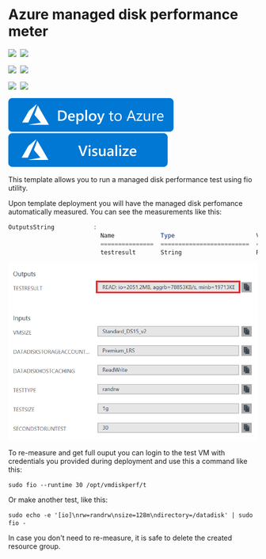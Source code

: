 # Azure managed disk performance meter

<IMG SRC="https://azurequickstartsservice.blob.core.windows.net/badges/managed-disk-performance-meter/PublicLastTestDate.svg" />&nbsp;
<IMG SRC="https://azurequickstartsservice.blob.core.windows.net/badges/managed-disk-performance-meter/PublicDeployment.svg" />&nbsp;

<IMG SRC="https://azurequickstartsservice.blob.core.windows.net/badges/managed-disk-performance-meter/FairfaxLastTestDate.svg" />&nbsp;
<IMG SRC="https://azurequickstartsservice.blob.core.windows.net/badges/managed-disk-performance-meter/FairfaxDeployment.svg" />&nbsp;

<IMG SRC="https://azurequickstartsservice.blob.core.windows.net/badges/managed-disk-performance-meter/BestPracticeResult.svg" />&nbsp;
<IMG SRC="https://azurequickstartsservice.blob.core.windows.net/badges/managed-disk-performance-meter/CredScanResult.svg" />&nbsp;

<a href="https://portal.azure.com/#create/Microsoft.Template/uri/https%3A%2F%2Fraw.githubusercontent.com%2FAzure%2Fazure-quickstart-templates%2Fmaster%2Fmanaged-disk-performance-meter%2Fazuredeploy.json" target="_blank">
    <img src="https://raw.githubusercontent.com/Azure/azure-quickstart-templates/master/1-CONTRIBUTION-GUIDE/images/deploytoazure.svg?sanitize=true"/>
</a>
<a href="http://armviz.io/#/?load=https%3A%2F%2Fraw.githubusercontent.com%2FAzure%2Fazure-quickstart-templates%2Fmaster%2Fmanaged-disk-performance-meter%2Fazuredeploy.json" target="_blank">
    <img src="https://raw.githubusercontent.com/Azure/azure-quickstart-templates/master/1-CONTRIBUTION-GUIDE/images/visualizebutton.svg?sanitize=true"/>
</a>


This template allows you to run a managed disk performance test using fio utility.

Upon template deployment you will have the managed disk perfomance automatically measured. You can see the measurements like this:

```powershell
OutputsString           : 
                          Name             Type                       Value     
                          ===============  =========================  ==========
                          testresult       String                     READ: io=2051.2MB, aggrb=78853KB/s, minb=19713KB/s, maxb=20024KB/s, mint=26222msec, maxt=26636msec; WRITE: io=2044.9MB, aggrb=78613KB/s, minb=19653KB/s, maxb=19963KB/s, mint=26222msec, maxt=26636msec;
```

![alt text](images/diskperformance.png "Disk performance measurement output")

To re-measure and get full ouput you can login to the test VM with credentials you provided during deployment and use this a command like this:

```shell
sudo fio --runtime 30 /opt/vmdiskperf/t
```

Or make another test, like this:

```shell
sudo echo -e '[io]\nrw=randrw\nsize=128m\ndirectory=/datadisk' | sudo fio -

```

In case you don't need to re-measure, it is safe to delete the created resource group.

